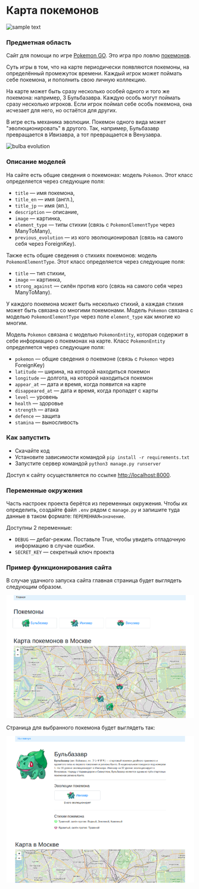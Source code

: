# Карта покемонов

![sample text](https://dvmn.org/filer/canonical/1563275070/172/)

### Предметная область

Сайт для помощи по игре [Pokemon GO](https://www.pokemongo.com/en-us/). Это игра про ловлю [покемонов](https://ru.wikipedia.org/wiki/%D0%9F%D0%BE%D0%BA%D0%B5%D0%BC%D0%BE%D0%BD).

Суть игры в том, что на карте периодически появляются покемоны, на определённый промежуток времени. Каждый игрок может поймать себе покемона, и пополнить свою личную коллекцию.

На карте может быть сразу несколько особей одного и того же покемона: например, 3 Бульбазавра. Каждую особь могут поймать сразу несколько игроков. Если игрок поймал себе особь покемона, она исчезает для него, но остаётся для других.

В игре есть механика эволюции. Покемон одного вида может "эволюционировать" в другого. Так, например, Бульбазавр превращается в Ивизавра, а тот превращается в Венузавра.

![bulba evolution](https://dvmn.org/filer/canonical/1562265973/167/)

### Описание моделей

На сайте есть общие сведения о покемонах: модель `Pokemon`. Этот класс определяется через следующие поля:
- `title` — имя покемона, 
- `title_en` — имя (англ.),
- `title_jp` — имя (яп.),
- `description` — описание,
- `image` — картинка,
- `element_type` — типы стихии (связь с `PokemonElementType` через ManyToMany),
- `previous_evolution` — из кого эволюционировал (связь на самого себя через ForeignKey).

Также есть общие сведения о стихиях покемонов: модель `PokemonElementType`. Этот класс определяется через следующие поля:
- `title` — тип стихии, 
- `image` — картинка,
- `strong_against` — cилён против кого (связь на самого себя через ManyToMany).

У каждого покемона может быть несколько стихий, а каждая стихия может быть связана со многими покемонами. Модель `Pokemon` связана с моделью  `PokemonElementType` через поле `element_type` как многие ко многим. 

Модель `Pokemon` связана с моделью `PokemonEntity`, которая содержит в себе информацию о покемонах на карте. Класс `PokemonEntity` определяется через следующие поля:
- `pokemon` — общие сведения о покемоне (связь c `Pokemon` через ForeignKey)
- `latitude` — ширина, на которой находиться покемон
- `longitude` — долгота, на которой находиться покемон
- `appear_at` — дата и время, когда появится на карте
- `disappeared_at` — дата и время, когда пропадет с карты
- `level` — уровень
- `health` — здоровье
- `strength` — атака
- `defence` — защита
- `stamina` — выносливость

### Как запустить

- Скачайте код
- Установите зависимости командой `pip install -r requirements.txt`
- Запустите сервер командой `python3 manage.py runserver`

Доступ к сайту осуществляется по ссылке [http://localhost:8000](http://127.0.0.1:8000).

### Переменные окружения

Часть настроек проекта берётся из переменных окружения. Чтобы их определить, создайте файл `.env` рядом с `manage.py` и запишите туда данные в таком формате: `ПЕРЕМЕННАЯ=значение`.

Доступны 2 переменные:
- `DEBUG` — дебаг-режим. Поставьте True, чтобы увидеть отладочную информацию в случае ошибки.
- `SECRET_KEY` — секретный ключ проекта

### Пример функционирования сайта

В случае удачного запуска сайта главная страница будет выглядеть следующим образом.

![browser result](README_IMAGES/MainPage.png)

Страница для выбранного покемона будет выглядеть так:

![browser result](README_IMAGES/PokemonPage.png)
